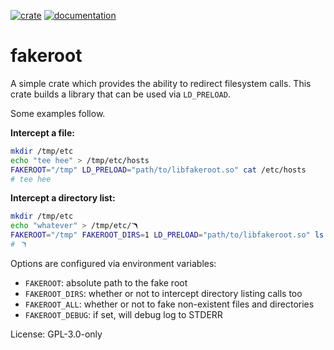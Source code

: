 [![crate](https://img.shields.io/crates/v/fakeroot)](https://crates.io/crates/fakeroot)
[![documentation](https://docs.rs/fakeroot/badge.svg)](https://docs.rs/fakeroot)

# fakeroot

A simple crate which provides the ability to redirect filesystem calls.
This crate builds a library that can be used via `LD_PRELOAD`.

Some examples follow.

**Intercept a file:**
```bash
mkdir /tmp/etc
echo "tee hee" > /tmp/etc/hosts
FAKEROOT="/tmp" LD_PRELOAD="path/to/libfakeroot.so" cat /etc/hosts
# tee hee
```

**Intercept a directory list:**
```bash
mkdir /tmp/etc
echo "whatever" > /tmp/etc/🪃
FAKEROOT="/tmp" FAKEROOT_DIRS=1 LD_PRELOAD="path/to/libfakeroot.so" ls /etc
# 🪃
```

Options are configured via environment variables:
* `FAKEROOT`: absolute path to the fake root
* `FAKEROOT_DIRS`: whether or not to intercept directory listing calls too
* `FAKEROOT_ALL`: whether or not to fake non-existent files and directories
* `FAKEROOT_DEBUG`: if set, will debug log to STDERR

License: GPL-3.0-only